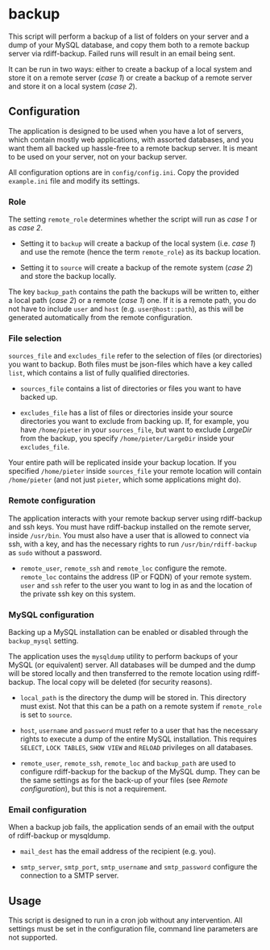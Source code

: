 # backup

This script will perform a backup of a list of folders on your server and a dump of your MySQL database, and copy them both to a remote backup server via rdiff-backup. Failed runs will result in an email being sent.

It can be run in two ways: either to create a backup of a local system and store it on a remote server (_case 1_) or create a backup of a remote server and store it on a local system (_case 2_).

## Configuration
The application is designed to be used when you have a lot of servers, which contain mostly web applications, with assorted databases, and you want them all backed up hassle-free to a remote backup server. It is meant to be used on your server, not on your backup server.

All configuration options are in `config/config.ini`. Copy the provided `example.ini` file and modify its settings.

### Role

The setting `remote_role` determines whether the script will run as _case 1_ or as _case 2_.

* Setting it to `backup` will create a backup of the local system (i.e. _case 1_) and use the remote (hence the term `remote_role`) as its backup location.

* Setting it to `source` will create a backup of the remote system (_case 2_) and store the backup locally.

The key `backup_path` contains the path the backups will be written to, either a local path (_case 2_) or a remote (_case 1_) one. If it is a remote path, you do not have to include `user` and `host` (e.g. `user@host::path`), as this will be generated automatically from the remote configuration.

### File selection

`sources_file` and `excludes_file` refer to the selection of files (or directories) you want to backup. Both files must be json-files which have a key called `list`, which contains a list of fully qualified directories.

* `sources_file` contains a list of directories or files you want to have backed up.

* `excludes_file` has a list of files or directories inside your source directories you want to exclude from backing up. If, for example, you have `/home/pieter` in your `sources_file`, but want to exclude _LargeDir_ from the backup, you specify `/home/pieter/LargeDir` inside your `excludes_file`.

Your entire path will be replicated inside your backup location. If you specified `/home/pieter` inside `sources_file` your remote location will contain `/home/pieter` (and not just `pieter`, which some applications might do).

### Remote configuration
The application interacts with your remote backup server using rdiff-backup and ssh keys. You must have rdiff-backup installed on the remote server, inside `/usr/bin`. You must also have a user that is allowed to connect via ssh, with a key, and has the necessary rights to run `/usr/bin/rdiff-backup` as `sudo` without a password.

* `remote_user`, `remote_ssh` and `remote_loc` configure the remote. `remote_loc` contains the address (IP or FQDN) of your remote system. `user` and `ssh` refer to the user you want to log in as and the location of the private ssh key on this system.

### MySQL configuration

Backing up a MySQL installation can be enabled or disabled through the `backup_mysql` setting.

The application uses the `mysqldump` utility to perform backups of your MySQL (or equivalent) server. All databases will be dumped and the dump will be stored locally and then transferred to the remote location using rdiff-backup. The local copy will be deleted (for security reasons).

* `local_path` is the directory the dump will be stored in. This directory must exist. Not that this can be a path on a remote system if `remote_role` is set to `source`.

* `host`, `username` and `password` must refer to a user that has the necessary rights to execute a dump of the entire MySQL installation. This requires `SELECT`, `LOCK TABLES`, `SHOW VIEW` and `RELOAD` privileges on all databases.

* `remote_user`, `remote_ssh`, `remote_loc` and `backup_path` are used to configure rdiff-backup for the backup of the MySQL dump. They can be the same settings as for the back-up of your files (see _Remote configuration_), but this is not a requirement.

### Email configuration

When a backup job fails, the application sends of an email with the output of rdiff-backup or mysqldump.

* `mail_dest` has the email address of the recipient (e.g. you).

* `smtp_server`, `smtp_port`, `smtp_username` and `smtp_password` configure the connection to a SMTP server.

## Usage

This script is designed to run in a cron job without any intervention. All settings must be set in the configuration file, command line parameters are not supported.
